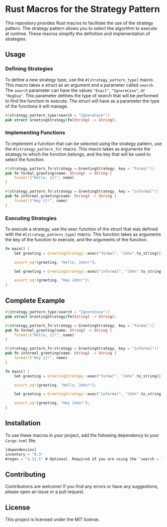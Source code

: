 # Rust Macros for the Strategy Pattern

This repository provides Rust macros to facilitate the use of the strategy pattern. The strategy pattern allows you to select the algorithm to execute at runtime. These macros simplify the definition and implementation of strategies.

## Usage

### Defining Strategies

To define a new strategy type, use the `#[strategy_pattern_type]` macro. This macro takes a struct as an argument and a parameter called `search`. The `search` parameter can have the values `"Exact"`, `"IgnoreCase"`, or `"RegExp"`. This parameter defines the type of search that will be performed to find the function to execute. The struct will have as a parameter the type of the functions it will manage.

```rust
#[strategy_pattern_type(search = "IgnoreCase")]
pub struct GreetingStrategy(fn(String) -> String);
```

### Implementing Functions

To implement a function that can be selected using the strategy pattern, use the `#[strategy_pattern_fn]` macro. This macro takes as arguments the strategy to which the function belongs, and the key that will be used to select the function.

```rust
#[strategy_pattern_fn(strategy = GreetingStrategy, key = "formal")]
pub fn formal_greeting(name: String) -> String {
    format!("Hello, {}!", name)
}

#[strategy_pattern_fn(strategy = GreetingStrategy, key = "informal")]
pub fn informal_greeting(name: String) -> String {
    format!("Hey {}!", name)
}
```

### Executing Strategies

To execute a strategy, use the exec function of the struct that was defined with the `#[strategy_pattern_type]` macro. This function takes as arguments the key of the function to execute, and the arguments of the function.

```rust
fn main() {
    let greeting = GreetingStrategy::exec("formal", "John".to_string()).unwrap();

    assert_eq!(greeting, "Hello, John!");

    let greeting = GreetingStrategy::exec("informal", "John".to_string()).unwrap();

    assert_eq!(greeting, "Hey John!");
}
```

## Complete Example

```rust
#[strategy_pattern_type(search = "IgnoreCase")]
pub struct GreetingStrategy(fn(String) -> String);

#[strategy_pattern_fn(strategy = GreetingStrategy, key = "formal")]
pub fn formal_greeting(name: String) -> String {
    format!("Hello, {}!", name)
}

#[strategy_pattern_fn(strategy = GreetingStrategy, key = "informal")]
pub fn informal_greeting(name: String) -> String {
    format!("Hey {}!", name)
}

fn main() {
    let greeting = GreetingStrategy::exec("formal", "John".to_string()).unwrap();

    assert_eq!(greeting, "Hello, John!");

    let greeting = GreetingStrategy::exec("informal", "John".to_string()).unwrap();

    assert_eq!(greeting, "Hey John!");
}
```

## Installation

To use these macros in your project, add the following dependency to your `Cargo.toml` file:

```rust
[dependencies]
inventory = "0.3"
#regex = "1.11.1" # Optional. Required if you are using the `search = "RegExp"` option.
```

## Contributing

Contributions are welcome! If you find any errors or have any suggestions, please open an issue or a pull request.

## License

This project is licensed under the MIT license.